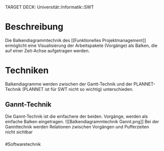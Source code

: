 TARGET DECK: Universität::Informatik::SWT

# Beschreibung
Die Balkendiagrammtechnik des [[Funktionelles Projektmanagement]] ermöglicht eine Visualisierung der Arbeitspakete (Vorgänge)  als Balken, die auf einer Zeit-Achse aufgetragen werden.

# Techniken
Balkendiagramme werden zwischen der Gantt-Technik und der PLANNET-Technik (PLANNET ist für SWT nicht so wichtig) unterschieden.

## Gannt-Technik
Die Gannt-Technik ist die einfachere der beiden. Vorgänge, werden als einfache Balken eingetragen.
![[Balkendiagrammtechnik Gannt.png]]
Bei der Gannttechnik werden Relationen zwischen Vorgängen und Pufferzeiten nicht sichtbar

###

#Softwaretechnik 


